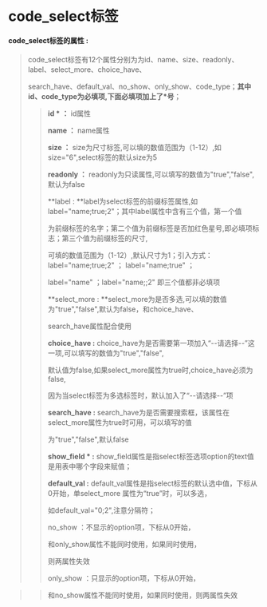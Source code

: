 # code\_select**标签**

#### code\_select**标签的属性 :**

> code\_select标签有12个属性分别为为id、name、size、readonly、label、select\_more、choice\_have、
>
> search\_have、default\_val、no\_show、only\_show、code\_type；**其中id、code\_type为必填项,下面必填项加上了\*号**；
>
> > **id \*** **：** id属性
> >
> > **name ：** name属性
> >
> > **size ：** size为尺寸标签,可以填的数值范围为（1-12）,如size="6",select标签的默认size为5
> >
> > **readonly ：** readonly为只读属性,可以填写的数值为"true","false",默认为false
> >
> > **label : **label为select标签的前缀标签属性,如label="name;true;2"；其中label属性中含有三个值，第一个值
> >
> > 为前缀标签的名字；第二个值为前缀标签是否加红色星号,即必填项标志；第三个值为前缀标签的尺寸,
> >
> > 可填的数值范围为（1-12）,默认尺寸为1；引入方式：label="name;true;2" ； label="name;true" ；
> >
> > label="name" ；label="name;;2" 即三个值都非必填项
> >
> > **select\_more : **select\_more为是否多选,可以填的数值为"true","false",默认为false，和choice\_have、
> >
> > search\_have属性配合使用
> >
> > **choice\_have :** choice\_have为是否需要第一项加入“--请选择--”这一项,可以填写的数值为"true","false",
> >
> > 默认值为false,如果select\_more属性为true时,choice\_have必须为false,
> >
> > 因为当select标签为多选标签时，默认加入了“--请选择--”项
> >
> > **search\_have :** search\_have为是否需要搜索框，该属性在select\_more属性为true时可用，可以填写的值
> >
> > 为"true","false",默认false
> >
> > **show\_field \* :** show\_field属性是指select标签选项option的text值是用表中哪个字段来赋值；
> >
> > **default\_val :** default\_val属性是指select标签的默认选中值，下标从0开始，单select\_more 属性为“true”时，可以多选，
> >
> > 如default\_val="0;2",注意分隔符；
> >
> > no\_show ：不显示的option项，下标从0开始，
>>
>>和only\_show属性不能同时使用，如果同时使用，
>>
>>则两属性失效
> >
> > only\_show ：只显示的option项，下标从0开始，

>>和no\_show属性不能同时使用，如果同时使用，则两属性失效




